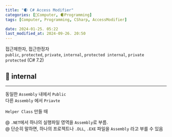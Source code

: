 ```yaml
---
title: "🌒 C# Access Modifier"
categories: [💫Computer, 🌒Programming]
tags: [Computer, Programming, CSharp, AccessModifier]

date: 2024-01-25. 05:22
last_modified_at: 2024-09-26. 20:50
---
```


접근제한자, 접근한정자  
`public`, `protected`, `private`, `internal`, `protected internal`, `private protected` (C# 7.2)  

## 💫 internal

---

동일한 `Assembly` 내에서 `Public`  
다른 `Assembly` 에서 `Priavte`  

`Helper Class` 만들 때  

@ `.NET`에서 하나의 실행파일 영역을 `Assembly`로 부름.  
@ 단순히 말하면, 하나의 프로젝트나 `.DLL`, `.EXE` 파일을 `Assembly` 라고 부를 수 있음  
